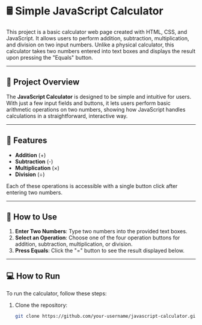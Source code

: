 # 🖩 Simple JavaScript Calculator

This project is a basic calculator web page created with HTML, CSS, and JavaScript. It allows users to perform addition, subtraction, multiplication, and division on two input numbers. Unlike a physical calculator, this calculator takes two numbers entered into text boxes and displays the result upon pressing the "Equals" button.

---

## 🎯 Project Overview

The **JavaScript Calculator** is designed to be simple and intuitive for users. With just a few input fields and buttons, it lets users perform basic arithmetic operations on two numbers, showing how JavaScript handles calculations in a straightforward, interactive way.

---

## 🌟 Features

- **Addition** (+)
- **Subtraction** (-)
- **Multiplication** (×)
- **Division** (÷)
  
Each of these operations is accessible with a single button click after entering two numbers.

---

## 🚀 How to Use

1. **Enter Two Numbers**: Type two numbers into the provided text boxes.
2. **Select an Operation**: Choose one of the four operation buttons for addition, subtraction, multiplication, or division.
3. **Press Equals**: Click the "=" button to see the result displayed below.

---

## 💻 How to Run

To run the calculator, follow these steps:

1. Clone the repository:
   ```bash
   git clone https://github.com/your-username/javascript-calculator.git
